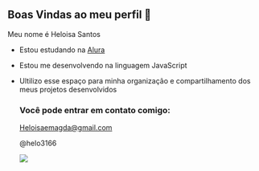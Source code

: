 ## Boas Vindas ao meu perfil 💜

Meu nome é Heloisa Santos

- Estou estudando na [Alura](https://www.alura.com.br)
- Estou me desenvolvendo na linguagem JavaScript
- Ultilizo esse espaço para minha organização e compartilhamento dos meus projetos desenvolvidos

  ### Você pode entrar em contato comigo:

  Heloisaemagda@gmail.com
  
  @helo3166


  ![](https://media1.tenor.com/m/1dpmleRC54kAAAAC/riendo-gumball-watterson.gif)
